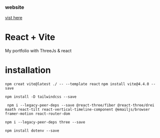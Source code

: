 ### website
[vist here](https://kechiedou.vercel.app/)

# React + Vite
My portfolio with ThreeJs & react

# installation
`npm creat vite@latest ./ -- --template react`
``npm install vite@4.4.0 --save``

``npm install -D tailwindcss --save``

```
 npm i --legacy-peer-deps --save @react-three/fiber @react-three/drei maath react-tilt react-vertical-timeline-component @emailjs/browser framer-motion react-router-dom
```

``npm i --legacy-peer-deps three --save``

``npm install dotenv --save``
